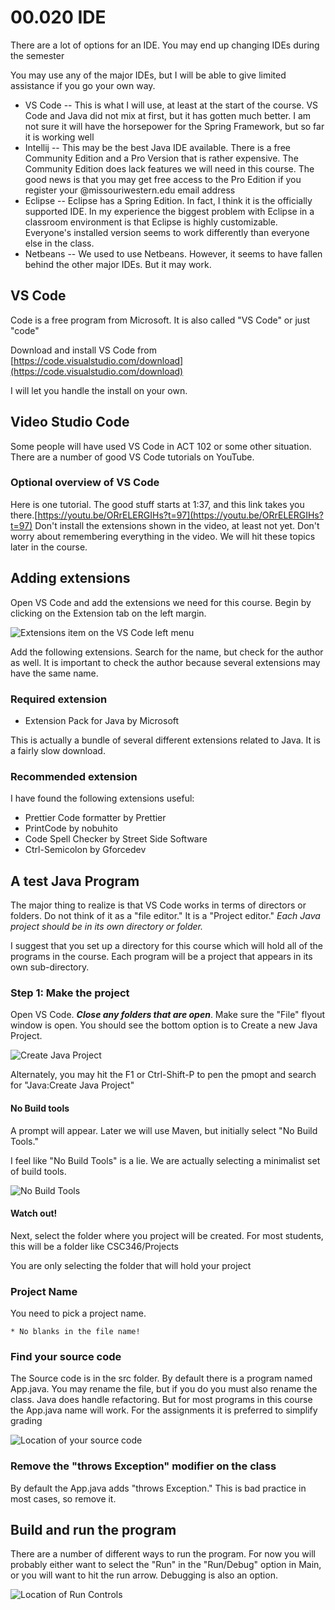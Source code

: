 # 00.020 IDE

There are a lot of options for an IDE.  You may end up changing IDEs during the semester

You may use any of the major IDEs, but I will be able to give limited assistance if you go your own way.

* VS Code -- This is what I will use, at least at the start of the course.  VS Code and Java did not mix at first, but it has gotten much better.  I am not sure it will have the horsepower for the Spring Framework, but so far it is working well
* Intellij -- This may be the best Java IDE available.  There is a free Community Edition and a Pro Version that is rather expensive.  The Community Edition does lack features we will need in this course.  The good news is that you may get free access to the Pro Edition if you register your @missouriwestern.edu email address
* Eclipse -- Eclipse has a Spring Edition.  In fact, I think it is the officially supported IDE.  In my experience the biggest problem with Eclipse in a classroom environment is that Eclipse is highly customizable.  Everyone's installed version seems to work differently than everyone else in the class.
* Netbeans -- We used to use Netbeans.  However, it seems to have fallen behind the other major IDEs.  But it may work.

## VS Code

Code is a free program from Microsoft.  It is also called "VS Code" or just "code"


Download and install VS Code from [https://code.visualstudio.com/download](https://code.visualstudio.com/download)

I will let you handle the install on your own.

## Video Studio Code

Some people will have used VS Code in ACT 102 or some other situation.  There are a number of good VS Code tutorials on YouTube.  

### Optional overview of VS Code

Here is one tutorial. The good stuff starts at 1:37, and this link takes you there.[https://youtu.be/ORrELERGIHs?t=97](https://youtu.be/ORrELERGIHs?t=97)  Don't install the extensions shown in the video, at least not yet.  Don't worry about remembering everything in the video.  We will hit these topics later in the course.

## Adding extensions

Open VS Code and add the extensions we need for this course.  Begin by clicking on the Extension tab on the left margin.

 ![Extensions item on the VS Code left menu](images/extensions.png)

 Add the following extensions.  Search for the name, but check for the author as well.  It is important to check the author because several extensions may have the same name.

 ### Required extension

 * Extension Pack for Java by Microsoft

This is actually a bundle of several different extensions related to Java.  It is a fairly slow download.

### Recommended extension

I have found the following extensions useful:

* Prettier Code formatter by Prettier
* PrintCode by nobuhito
* Code Spell Checker by Street Side Software
* Ctrl-Semicolon by Gforcedev

## A test Java Program

The major thing to realize is that VS Code works in terms of directors or folders.  Do not think of it as a "file editor."  It is a "Project editor."  *Each Java project should be in its own directory or folder.*

I suggest that you set up a directory for this course which will hold all of the programs in the course.  Each program will be a project that appears in its own sub-directory.

### Step 1:  Make the project

Open VS Code.  ***Close any folders that are open***.  Make sure the "File" flyout window is open.  You should see the bottom option is to Create a new Java Project.  

![Create Java Project](images/createJavaProject.png)

Alternately, you may hit the F1 or Ctrl-Shift-P to pen the pmopt and search for "Java:Create Java Project"

#### No Build tools

A prompt will appear.  Later we will use Maven, but initially select "No Build Tools."

I feel like "No Build Tools" is a lie.  We are actually selecting a minimalist set of build tools.

![No Build Tools](images/selectBuildTools.png)

#### Watch out!  

Next, select the folder where you project will be created.  For most students, this will be a folder like CSC346/Projects

You are only selecting the folder that will hold your project

### Project Name

You need to pick a project name.  
  
    * No blanks in the file name!

### Find your source code

The Source code is in the src folder.  By default there is a program named App.java.  You may rename the file, but if you do you must also rename the class.  Java does handle refactoring.  But for most programs in this course the App.java name will work.  For the assignments it is preferred to simplify grading

![Location of your source code](images/srcApp.png)

### Remove the "throws Exception" modifier on the class

By default the App.java adds "throws Exception."  This is bad practice in most cases, so remove it.

##  Build and run the program

There are a number of different ways to run the program.  For now you will probably either want to select the "Run" in the "Run/Debug" option in Main, or you will want to hit the run arrow.  Debugging is also an option.

![Location of Run Controls](images/run.png)